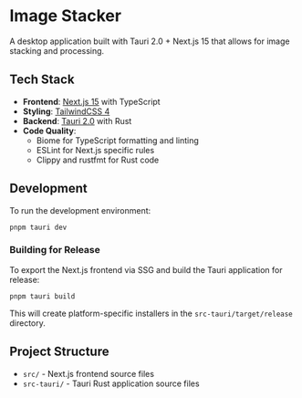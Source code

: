 # Image Stacker

A desktop application built with Tauri 2.0 + Next.js 15 that allows for image stacking and processing.

## Tech Stack

- **Frontend**: [Next.js 15](https://nextjs.org/) with TypeScript
- **Styling**: [TailwindCSS 4](https://tailwindcss.com/)
- **Backend**: [Tauri 2.0](https://v2.tauri.app/) with Rust
- **Code Quality**:
  - Biome for TypeScript formatting and linting
  - ESLint for Next.js specific rules
  - Clippy and rustfmt for Rust code

## Development

To run the development environment:

```shell
pnpm tauri dev
```

### Building for Release

To export the Next.js frontend via SSG and build the Tauri application for release:

```shell
pnpm tauri build
```

This will create platform-specific installers in the `src-tauri/target/release` directory.

## Project Structure

- `src/` - Next.js frontend source files
- `src-tauri/` - Tauri Rust application source files
